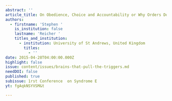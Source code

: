 ```yaml
---
abstract: ''
article_title: On Obedience, Choice and Accountability or Why Orders Don't Work
authors:
  - firstname: 'Stephen '
    is_institution: false
    lastname: 'Reicher '
    titles_and_institution:
      - institution: University of St Andrews, United Kingdom
        titles:
          - ''
date: 2015-04-28T04:00:00.000Z
highlight: false
issue: content/issues/brains-that-pull-the-triggers.md
needDOI: false
published: true
subissue: 1rst Conference  on Syndrome E
yt: fgAqkNSYVSM&t

---
```

